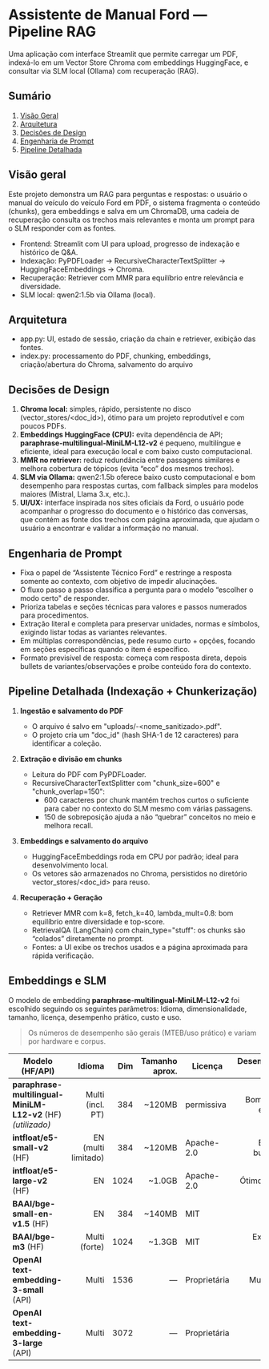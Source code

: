 # Assistente de Manual Ford — Pipeline RAG
Uma aplicação com interface Streamlit que permite carregar um PDF, indexá-lo em um Vector Store Chroma com embeddings HuggingFace, e consultar via SLM local (Ollama) com recuperação (RAG).

## Sumário

1. [Visão Geral](https://github.com/clxxxy/assistente-ford-rag/edit/main/README.md#vis%C3%A3o-geral)
2. [Arquitetura](https://github.com/clxxxy/assistente-ford-rag/edit/main/README.md#arquitetura)
3. [Decisões de Design](https://github.com/clxxxy/assistente-ford-rag/edit/main/README.md#decis%C3%B5es-de-design)
4. [Engenharia de Prompt](https://github.com/clxxxy/assistente-ford-rag/edit/main/README.md#engenharia-de-prompt)
5. [Pipeline Detalhada](https://github.com/clxxxy/assistente-ford-rag/edit/main/README.md#pipeline-detalhada-indexa%C3%A7%C3%A3o--chunkeriza%C3%A7%C3%A3o)

## Visão geral

Este projeto demonstra um RAG para perguntas e respostas: o usuário o manual do veículo do veículo Ford em PDF, o sistema fragmenta o conteúdo (chunks), gera embeddings e salva em um ChromaDB, uma cadeia de recuperação consulta os trechos mais relevantes e monta um prompt para o SLM responder com as fontes.

- Frontend: Streamlit com UI para upload, progresso de indexação e histórico de Q&A. 
- Indexação: PyPDFLoader → RecursiveCharacterTextSplitter → HuggingFaceEmbeddings → Chroma. 
- Recuperação: Retriever com MMR para equilíbrio entre relevância e diversidade.
- SLM local: qwen2:1.5b via Ollama (local).

## Arquitetura

- app.py: UI, estado de sessão, criação da chain e retriever, exibição das fontes.
- index.py: processamento do PDF, chunking, embeddings, criação/abertura do Chroma, salvamento do arquivo

## Decisões de Design

1. **Chroma local:** simples, rápido, persistente no disco (vector_stores/<doc_id>), ótimo para um projeto reprodutível e com poucos PDFs. 
2. **Embeddings HuggingFace (CPU):** evita dependência de API; **paraphrase-multilingual-MiniLM-L12-v2** é pequeno, multilíngue e eficiente, ideal para execução local e com baixo custo computacional.
3. **MMR no retriever:** reduz redundância entre passagens similares e melhora cobertura de tópicos (evita “eco” dos mesmos trechos).
4. **SLM via Ollama:** qwen2:1.5b oferece baixo custo computacional e bom desempenho para respostas curtas, com fallback simples para modelos maiores (Mistral, Llama 3.x, etc.).
5. **UI/UX:** interface inspirada nos sites oficiais da Ford, o usuário pode acompanhar o progresso do documento e o histórico das conversas, que contém as fonte dos trechos com página aproximada, que ajudam o usuário a encontrar e validar a informação no manual.

## Engenharia de Prompt

- Fixa o papel de “Assistente Técnico Ford” e restringe a resposta somente ao contexto, com objetivo de impedir alucinações. 
- O fluxo passo a passo classifica a pergunta para o modelo “escolher o modo certo" de responder. 
- Prioriza tabelas e seções técnicas para valores e passos numerados para procedimentos.
- Extração literal e completa para preservar unidades, normas e símbolos, exigindo listar todas as variantes relevantes.
- Em múltiplas correspondências, pede resumo curto + opções, focando em seções específicas quando o item é específico.
- Formato previsível de resposta: começa com resposta direta, depois bullets de variantes/observações e proíbe conteúdo fora do contexto. 

## Pipeline Detalhada (Indexação + Chunkerização)

1. **Ingestão e salvamento do PDF**
    - O arquivo é salvo em "uploads/<timestamp>-<nome_sanitizado>.pdf".
    - O projeto cria um "doc_id" (hash SHA-1 de 12 caracteres) para identificar a coleção. 

2. **Extração e divisão em chunks**
    - Leitura do PDF com PyPDFLoader.
    - RecursiveCharacterTextSplitter com "chunk_size=600" e "chunk_overlap=150":
        - 600 caracteres por chunk mantém trechos curtos o suficiente para caber no contexto do SLM mesmo com várias passagens.
        - 150 de sobreposição ajuda a não “quebrar” conceitos no meio e melhora recall.

3. **Embeddings e salvamento do arquivo**
    - HuggingFaceEmbeddings roda em CPU por padrão; ideal para desenvolvimento local.
    - Os vetores são armazenados no Chroma, persistidos no diretório vector_stores/<doc_id> para reuso. 

4. **Recuperação + Geração**
    - Retriever MMR com k=8, fetch_k=40, lambda_mult=0.8: bom equilíbrio entre diversidade e top-score.
    - RetrievalQA (LangChain) com chain_type="stuff": os chunks são “colados” diretamente no prompt.
    - Fontes: a UI exibe os trechos usados e a página aproximada para rápida verificação.

## Embeddings e SLM

O modelo de embedding **paraphrase-multilingual-MiniLM-L12-v2** foi escolhido seguindo os seguintes parâmetros: Idioma, dimensionalidade, tamanho, licença, desempenho prático, custo e uso.

> Os números de desempenho são gerais (MTEB/uso prático) e variam por hardware e corpus.

| Modelo (HF/API)                                           |              Idioma |  Dim | Tamanho aprox. | Licença      | Desempenho prático |  Custo | Quando usar                                    |
| --------------------------------------------------------- | ------------------: | ---: | -------------: | ------------ | -------------------: | -----: | ---------------------------------------------- |
| **paraphrase-multilingual-MiniLM-L12-v2** (HF) *(utilizado)* |    Multi (incl. PT) |  384 |        \~120MB | permissiva   |    Bom/rápido em CPU |    \$0 | **Local leve**, protótipos multilíngues        |
| **intfloat/e5-small-v2** (HF)                             | EN (multi limitado) |  384 |        \~120MB | Apache-2.0   |      Bom em busca EN |    \$0 | CPUs fracas; inglês dominante                  |
| **intfloat/e5-large-v2** (HF)                             |                  EN | 1024 |        \~1.0GB | Apache-2.0   |          Ótimo em EN |    \$0 | Mais qualidade, máquina potente                |
| **BAAI/bge-small-en-v1.5** (HF)                           |                  EN |  384 |        \~140MB | MIT          |        Bom e estável |    \$0 | Alternativa small em EN                        |
| **BAAI/bge-m3** (HF)                                      |       Multi (forte) | 1024 |        \~1.3GB | MIT          |      Excelente multi |    \$0 | **Alta qualidade**, precisa de RAM             |
| **OpenAI text-embedding-3-small** (API)                   |               Multi | 1536 |              — | Proprietária |            Muito bom |   \$\$ | Quando **latência/qualidade** via API compensa |
| **OpenAI text-embedding-3-large** (API)                   |               Multi | 3072 |              — | Proprietária |                 SOTA | \$\$\$ | Altíssima qualidade, custo maior               |
